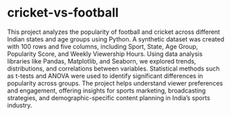 # cricket-vs-football
This project analyzes the popularity of football and cricket across different Indian states and age groups using Python. A synthetic dataset was created with 100 rows and five columns, including Sport, State, Age Group, Popularity Score, and Weekly Viewership Hours. Using data analysis libraries like Pandas, Matplotlib, and Seaborn, we explored trends, distributions, and correlations between variables. Statistical methods such as t-tests and ANOVA were used to identify significant differences in popularity across groups. The project helps understand viewer preferences and engagement, offering insights for sports marketing, broadcasting strategies, and demographic-specific content planning in India’s sports industry.
